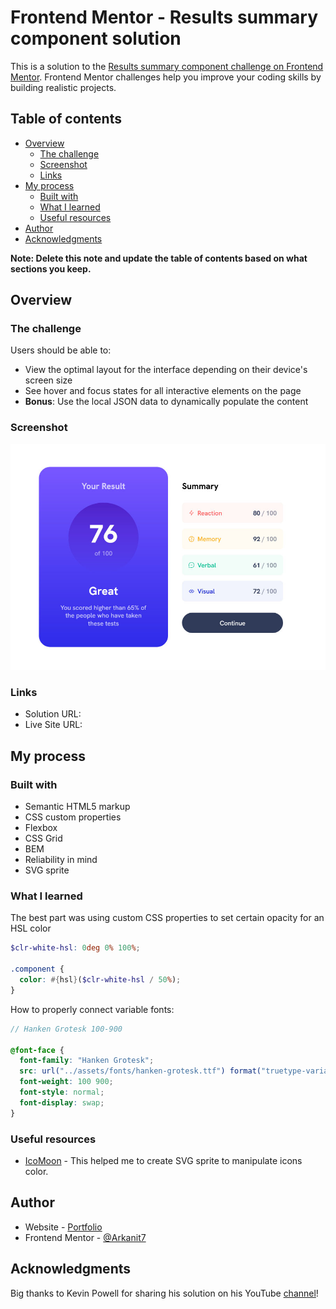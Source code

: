 # Frontend Mentor - Results summary component solution

This is a solution to the [Results summary component challenge on Frontend Mentor](https://www.frontendmentor.io/challenges/results-summary-component-CE_K6s0maV). Frontend Mentor challenges help you improve your coding skills by building realistic projects. 

## Table of contents

- [Overview](#overview)
  - [The challenge](#the-challenge)
  - [Screenshot](#screenshot)
  - [Links](#links)
- [My process](#my-process)
  - [Built with](#built-with)
  - [What I learned](#what-i-learned)
  - [Useful resources](#useful-resources)
- [Author](#author)
- [Acknowledgments](#acknowledgments)

**Note: Delete this note and update the table of contents based on what sections you keep.**

## Overview

### The challenge

Users should be able to:

- View the optimal layout for the interface depending on their device's screen size
- See hover and focus states for all interactive elements on the page
- **Bonus**: Use the local JSON data to dynamically populate the content

### Screenshot

![](./screenshot.jpg)

### Links

- Solution URL: [](https://github.com/Arkanit7/frontendmentor-results-summary)
- Live Site URL: [](https://arkanit7.github.io/frontendmentor-results-summary)

## My process

### Built with

- Semantic HTML5 markup
- CSS custom properties
- Flexbox
- CSS Grid
- BEM
- Reliability in mind
- SVG sprite

### What I learned

The best part was using custom CSS properties to set certain opacity for an HSL color

```scss
$clr-white-hsl: 0deg 0% 100%;

.component {
  color: #{hsl}($clr-white-hsl / 50%);
}
```

How to properly connect variable fonts:

```scss
// Hanken Grotesk 100-900

@font-face {
  font-family: "Hanken Grotesk";
  src: url("../assets/fonts/hanken-grotesk.ttf") format("truetype-variations");
  font-weight: 100 900;
  font-style: normal;
  font-display: swap;
}
```

### Useful resources

- [IcoMoon](https://icomoon.io/app) - This helped me to create SVG sprite to manipulate icons color.

## Author

- Website - [Portfolio](https://arkanit7.github.io/)
- Frontend Mentor - [@Arkanit7](https://www.frontendmentor.io/profile/Arkanit7)


## Acknowledgments

Big thanks to Kevin Powell for sharing his solution on his YouTube [channel](https://www.youtube.com/@KevinPowell)!
